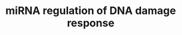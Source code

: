 ---
annotations:
- id: PW:0000808
  parent: regulatory pathway
  type: Pathway Ontology
  value: microRNA pathway
- id: PW:0000099
  parent: regulatory pathway
  type: Pathway Ontology
  value: DNA repair pathway
authors:
- J.krumeich
- Stan.gaj
- Mkutmon
- Andra
- MaintBot
- MartijnVanIersel
- Khanspers
- Egonw
- AlexanderPico
- Zari
- Ryanmiller
- Susan
- Finterly
- Eweitz
- VanessaSousa
citedin:
- link: PMC8405074
  title: 'Identification of CCNB2 as A Potential Non-Invasive Breast Cancer

    Biomarker in Peripheral Blood Mononuclear Cells Using The

    Systems Biology Approach (2021)'
- link: PMC6961668
  title: The double dealing of cyclin D1 (2020)
- link: PMC5085087
  title: Long Term Culture of the A549 Cancer Cell Line Promotes Multilamellar Body
    Formation and Differentiation towards an Alveolar Type II Pneumocyte Phenotype
    (2016)
description: This is the first of two pathways which deals with the DNA damage response.
  It comprises two central gene products (ATM and ATR) influenced by different sources
  of DNA damage (in blue). The two central genes can both be divides into their most
  important genes. For the ATM pathway these are TP53 and CHEK2, while CHEK1 is most
  important for the ATR pathway. The goal of this first pathway is to provide an overview
  of the most important gene products, processes and changes in cell condition elicited
  by the DNA damage response while keeping it clear and understandable. Also some
  microRNAs are implemented to visualize the possible effects they can induce. By
  doing so a better understanding of the role microRNA play in the DNA damage response
  might arise.  All processes take place in the cytoplasm, except when mentioned differently.  Proteins
  on this pathway have targeted assays available via the [https://assays.cancer.gov/available_assays?wp_id=WP1530
  CPTAC Assay Portal].
last-edited: 2021-05-24
ndex: e8d3ea19-8b62-11eb-9e72-0ac135e8bacf
organisms:
- Homo sapiens
redirect_from:
- /index.php/Pathway:WP1530
- /instance/WP1530
- /instance/WP1530_r124175
revision: r124175
schema-jsonld:
- '@context': https://schema.org/
  '@id': https://wikipathways.github.io/pathways/WP1530.html
  '@type': Dataset
  creator:
    '@type': Organization
    name: WikiPathways
  description: This is the first of two pathways which deals with the DNA damage response.
    It comprises two central gene products (ATM and ATR) influenced by different sources
    of DNA damage (in blue). The two central genes can both be divides into their
    most important genes. For the ATM pathway these are TP53 and CHEK2, while CHEK1
    is most important for the ATR pathway. The goal of this first pathway is to provide
    an overview of the most important gene products, processes and changes in cell
    condition elicited by the DNA damage response while keeping it clear and understandable.
    Also some microRNAs are implemented to visualize the possible effects they can
    induce. By doing so a better understanding of the role microRNA play in the DNA
    damage response might arise.  All processes take place in the cytoplasm, except
    when mentioned differently.  Proteins on this pathway have targeted assays available
    via the [https://assays.cancer.gov/available_assays?wp_id=WP1530 CPTAC Assay Portal].
  keywords:
  - 7-hydroxystaurosporine
  - ABL1
  - APAF1
  - ATM
  - ATR
  - ATRIP
  - Alkylating agents
  - BAX
  - BBC3
  - BID
  - BRCA1
  - CASP3
  - CASP8
  - CASP9
  - CCNB1
  - CCNB2
  - CCNB3
  - CCND1
  - CCND2
  - CCND3
  - CCNE1
  - CCNE2
  - CCNG1
  - CDC25A
  - CDC25C
  - CDK1
  - CDK2
  - CDK4
  - CDK5
  - CDK6
  - CDKN1A
  - CDKN1B
  - CHEK1
  - CHEK2
  - CREB1
  - CYCS
  - Caffeine
  - DDB2
  - E2F1
  - Estradiol
  - FANCD2
  - FAS
  - GADD45A
  - GADD45B
  - GADD45G
  - H2AFX
  - HUS1
  - MDM2
  - MIR145
  - MIR15A
  - MIR20A
  - MRE11
  - NBN
  - PIDD
  - PMAIP1
  - PML
  - PRKDC
  - RAD1
  - RAD17
  - RAD50
  - RAD51
  - RAD52
  - RAD9A
  - RB1
  - RFC
  - RPA2
  - RRM2B
  - SESN1
  - SFN
  - SMC1A
  - TLK1
  - TLK2
  - TNFRSF10B
  - TP53
  - TP53AIP1
  - c-Myc
  - hsa-mir-24-1
  license: CC0
  name: miRNA regulation of DNA damage response
seo: CreativeWork
title: miRNA regulation of DNA damage response
wpid: WP1530
---